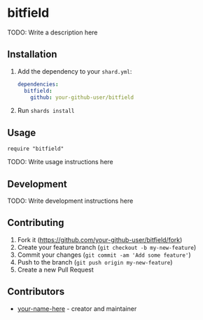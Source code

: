# bitfield

TODO: Write a description here

## Installation

1. Add the dependency to your `shard.yml`:

   ```yaml
   dependencies:
     bitfield:
       github: your-github-user/bitfield
   ```

2. Run `shards install`

## Usage

```crystal
require "bitfield"
```

TODO: Write usage instructions here

## Development

TODO: Write development instructions here

## Contributing

1. Fork it (<https://github.com/your-github-user/bitfield/fork>)
2. Create your feature branch (`git checkout -b my-new-feature`)
3. Commit your changes (`git commit -am 'Add some feature'`)
4. Push to the branch (`git push origin my-new-feature`)
5. Create a new Pull Request

## Contributors

- [your-name-here](https://github.com/your-github-user) - creator and maintainer
